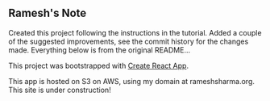 ## Ramesh's Note

Created this project following the instructions in the tutorial. Added a couple of the suggested improvements, see the commit history for the changes made. Everything below is from the original README...

This project was bootstrapped with [Create React App](https://github.com/facebook/create-react-app).

This app is hosted on S3 on AWS, using my domain at rameshsharma.org. This site is under construction!
